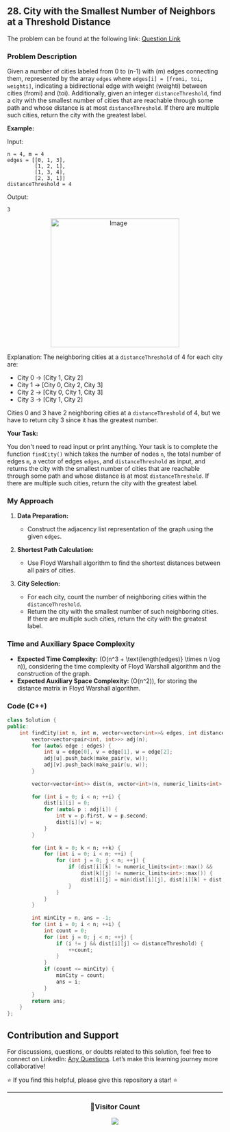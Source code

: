 ## 28. City with the Smallest Number of Neighbors at a Threshold Distance

The problem can be found at the following link: [Question Link](https://www.geeksforgeeks.org/problems/city-with-the-smallest-number-of-neighbors-at-a-threshold-distance/1)

### Problem Description

Given a number of cities labeled from 0 to \(n-1\) with \(m\) edges connecting them, represented by the array `edges` where `edges[i] = [fromi, toi, weighti]`, indicating a bidirectional edge with weight \(weighti\) between cities \(fromi\) and \(toi\). Additionally, given an integer `distanceThreshold`, find a city with the smallest number of cities that are reachable through some path and whose distance is at most `distanceThreshold`. If there are multiple such cities, return the city with the greatest label.

**Example:**

Input:
```
n = 4, m = 4
edges = [[0, 1, 3],
         [1, 2, 1], 
         [1, 3, 4],  
         [2, 3, 1]]
distanceThreshold = 4
```
Output:
```
3
```
<p align="center">
  <img src="https://github.com/Hunterdii/GeeksforGeeks-POTD/assets/124852522/bc928ea9-6440-4069-bd74-ff36dc17ad61" alt="Image" width="300" />
</p>



Explanation:
The neighboring cities at a `distanceThreshold` of 4 for each city are:
- City 0 -> [City 1, City 2] 
- City 1 -> [City 0, City 2, City 3] 
- City 2 -> [City 0, City 1, City 3] 
- City 3 -> [City 1, City 2] 

Cities 0 and 3 have 2 neighboring cities at a `distanceThreshold` of 4, but we have to return city 3 since it has the greatest number.

**Your Task:**

You don't need to read input or print anything. Your task is to complete the function `findCity()` which takes the number of nodes `n`, the total number of edges `m`, a vector of edges `edges`, and `distanceThreshold` as input, and returns the city with the smallest number of cities that are reachable through some path and whose distance is at most `distanceThreshold`. If there are multiple such cities, return the city with the greatest label.

### My Approach 

1. **Data Preparation:**
   - Construct the adjacency list representation of the graph using the given `edges`.

2. **Shortest Path Calculation:**
   - Use Floyd Warshall algorithm to find the shortest distances between all pairs of cities.

3. **City Selection:**
   - For each city, count the number of neighboring cities within the `distanceThreshold`.
   - Return the city with the smallest number of such neighboring cities. If there are multiple such cities, return the city with the greatest label.

### Time and Auxiliary Space Complexity

- **Expected Time Complexity:** \(O(n^3 + \text{length(edges)} \times n \log n)\), considering the time complexity of Floyd Warshall algorithm and the construction of the graph.
- **Expected Auxiliary Space Complexity:** \(O(n^2)\), for storing the distance matrix in Floyd Warshall algorithm.

### Code (C++)

```cpp
class Solution {
public:
    int findCity(int n, int m, vector<vector<int>>& edges, int distanceThreshold) {
        vector<vector<pair<int, int>>> adj(n);
        for (auto& edge : edges) {
            int u = edge[0], v = edge[1], w = edge[2];
            adj[u].push_back(make_pair(v, w));
            adj[v].push_back(make_pair(u, w));
        }
        
        vector<vector<int>> dist(n, vector<int>(n, numeric_limits<int>::max()));
        
        for (int i = 0; i < n; ++i) {
            dist[i][i] = 0;
            for (auto& p : adj[i]) {
                int v = p.first, w = p.second;
                dist[i][v] = w;
            }
        }
        
        for (int k = 0; k < n; ++k) {
            for (int i = 0; i < n; ++i) {
                for (int j = 0; j < n; ++j) {
                    if (dist[i][k] != numeric_limits<int>::max() && 
                        dist[k][j] != numeric_limits<int>::max()) {
                        dist[i][j] = min(dist[i][j], dist[i][k] + dist[k][j]);
                    }
                }
            }
        }
        
        int minCity = n, ans = -1;
        for (int i = 0; i < n; ++i) {
            int count = 0;
            for (int j = 0; j < n; ++j) {
                if (i != j && dist[i][j] <= distanceThreshold) {
                    ++count;
                }
            }
            if (count <= minCity) {
                minCity = count;
                ans = i;
            }
        }
        return ans;
    }
};
```

## Contribution and Support

For discussions, questions, or doubts related to this solution, feel free to connect on LinkedIn: [Any Questions](https://www.linkedin.com/in/het-patel-8b110525a/). Let’s make this learning journey more collaborative!

⭐ If you find this helpful, please give this repository a star! ⭐

---

<div align="center">
  <h3><b>📍Visitor Count</b></h3>
</div>

<p align="center">
  <img src="https://profile-counter.glitch.me/Hunterdii/count.svg" />
</p>
